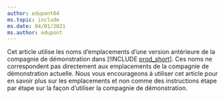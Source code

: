 ```yaml
---
author: edupont04
ms.topic: include
ms.date: 04/01/2021
ms.author: edupont
---
```

Cet article utilise les noms d’emplacements d’une version antérieure de la compagnie de démonstration dans [!INCLUDE [prod_short](prod_short.md)]. Ces noms ne correspondent pas directement aux emplacements de la compagnie de démonstration actuelle. Nous vous encourageons à utiliser cet article pour en savoir plus sur les emplacements et non comme des instructions étape par étape sur la façon d’utiliser la compagnie de démonstration.